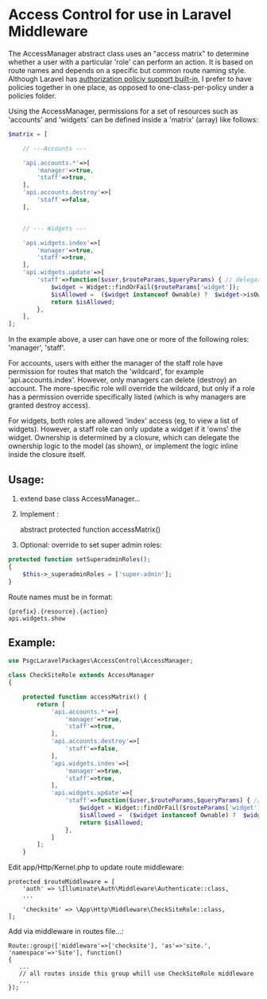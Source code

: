 # Access Control for use in Laravel Middleware

The AccessManager abstract class uses an "access matrix" to determine whether a user with a particular 'role' can perform an action. It is based on route names and depends on a specific but common route naming style. Although Laravel has [authorization policiy support built-in](https://laravel.com/docs/5.6/authorization#creating-policies), I prefer to have policies together in one place, as opposed to one-class-per-policy under a policies folder.

Using the AccessManager, permissions for a set of resources such as 'accounts' and 'widgets' can be defined inside a 'matrix' (array) like follows:

```php
$matrix = [

    // ---Accounts ---

    'api.accounts.*'=>[
        'manager'=>true,
        'staff'=>true,
    ],
    'api.accounts.destroy'=>[
        'staff'=>false,
    ],


    // --- Widgets ---

    'api.widgets.index'=>[
        'manager'=>true,
        'staff'=>true,
    ],
    'api.widgets.update'=>[
        'staff'=>function($user,$routeParams,$queryParams) { // delegate as closure
            $widget = Widget::findOrFail($routeParams['widget']);
            $isAllowed =  ($widget instanceof Ownable) ?  $widget->isOwnedBy() : false;
            return $isAllowed;
        },
    ],
];
```

In the example above, a user can have one or more of the following roles: 'manager', 'staff'.

For accounts, users with either the manager of the staff role have permission for routes that match the 'wildcard', for example 'api.accounts.index'. However, only managers can delete (destroy) an account. The more-specific role will override the wildcard, but only if a role has a permission override specifically listed (which is why managers are granted destroy access).

For widgets, both roles are allowed 'index' access (eg, to view a list of widgets). However, a staff role can only update a widget if it 'owns' the widget. Ownership is determined by a closure, which can delegate the ownership logic to the model (as shown), or implement the logic inline inside the closure itself.

## Usage:

1. extend base class AccessManager...

2. Implement :

    abstract protected function accessMatrix()

3. Optional: override to set super admin roles:

```php
protected function setSuperadminRoles();
{
    $this->_superadminRoles = ['super-admin'];
}
```

Route names must be in format:

    {prefix}.{resource}.{action}
    api.widgets.show

## Example:

```php
use PsgcLaravelPackages\AccessControl\AccessManager;

class CheckSiteRole extends AccessManager
{

    protected function accessMatrix() {
        return [
            'api.accounts.*'=>[
                'manager'=>true,
                'staff'=>true,
            ],
            'api.accounts.destroy'=>[
                'staff'=>false,
            ],
            'api.widgets.index'=>[
                'manager'=>true,
                'staff'=>true,
            ],
            'api.widgets.update'=>[
                'staff'=>function($user,$routeParams,$queryParams) { // delegate as closure
                    $widget = Widget::findOrFail($routeParams['widget']);
                    $isAllowed =  ($widget instanceof Ownable) ?  $widget->isOwnedBy() : false;
                    return $isAllowed;
                },
            ]
        ];
    }
```

Edit app/Http/Kernel.php to update route middleware:

    protected $routeMiddleware = [
        'auth' => \Illuminate\Auth\Middleware\Authenticate::class,
        ...

        'checksite' => \App\Http\Middleware\CheckSiteRole::class,
    ];


Add via middleware in routes file...: 

    Route::group(['middleware'=>['checksite'], 'as'=>'site.', 'namespace'=>'Site'], function()
    {
       ...
       // all routes inside this group whill use CheckSiteRole middleware
       ...
    });

